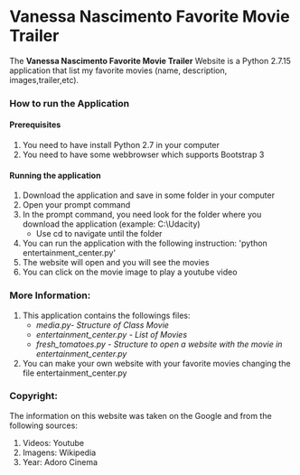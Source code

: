# Vanessa Nascimento Favorite Movie Trailer

The **Vanessa Nascimento Favorite Movie Trailer** Website is a Python 2.7.15 application that list my favorite movies (name, description, images,trailer,etc).

### How to run the Application

#### Prerequisites
1. You need to have install Python 2.7 in your computer
2. You need to have some webbrowser which supports Bootstrap 3

#### Running the application 
1. Download the application and save in some folder in your computer
2. Open your prompt command 
3. In the prompt command, you need look for the folder where you download the application (example: C:\Udacity) 
	- Use cd to navigate until the folder 
4. You can run the application with the following instruction: 'python entertainment_center.py'
5. The website will open and you will see the movies 
6. You can click on the movie image to play a youtube video

### More Information:
1. This application contains the followings files:
	- _media.py- Structure of Class Movie_
	- _entertainment_center.py - List of Movies_
	- _fresh_tomatoes.py - Structure to open a website with the movie in entertainment_center.py_
2. You can make your own website with your favorite movies changing the file entertainment_center.py

### Copyright:

The information on this website was taken on the Google and from the following sources:
1. Videos: Youtube
2. Imagens: Wikipedia
3. Year: Adoro Cinema
